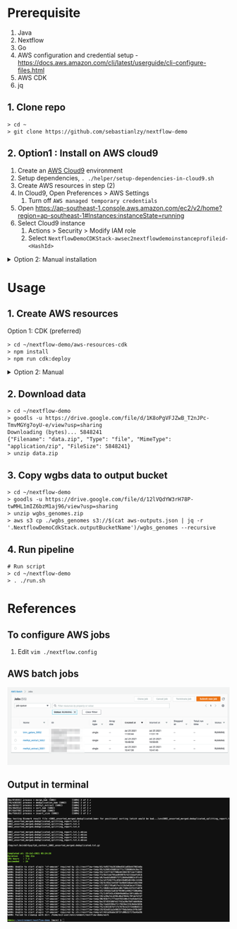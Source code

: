# Prerequisite

1. Java
2. Nextflow
3. Go
4. AWS configuration and credential setup - https://docs.aws.amazon.com/cli/latest/userguide/cli-configure-files.html
5. AWS CDK
6. jq

## 1. Clone repo
```
> cd ~
> git clone https://github.com/sebastianlzy/nextflow-demo
```

## 2. Option1 : Install on AWS cloud9

1. Create an [AWS Cloud9](https://ap-southeast-1.console.aws.amazon.com/cloud9/home?region=ap-southeast-1) environment
2. Setup dependencies, `. ./helper/setup-dependencies-in-cloud9.sh`
3. Create AWS resources in step (2)
4. In Cloud9, Open Preferences > AWS Settings
   1. Turn off `AWS managed temporary credentials`
5. Open https://ap-southeast-1.console.aws.amazon.com/ec2/v2/home?region=ap-southeast-1#Instances:instanceState=running
6. Select Cloud9 instance
   1. Actions > Security > Modify IAM role
   2. Select `NextflowDemoCDKStack-awsec2nextflowdemoinstanceprofileid-<HashId>`

<details>
<summary>Option 2: Manual installation</summary>

## Nextflow installation

```
> cd ~
> curl -s https://get.nextflow.io | bash
> export PATH=$PATH:~
```

## Goodls installation

```
> cd ~
> go get -u github.com/tanaikech/goodls
> export PATH=$PATH:~/go/bin/
```

## CDK installation

```
> npm install -g aws-cdk
> cdk --version
```

## jq installation

```
sudo yum install jq
```
</details>

# Usage

## 1. Create AWS resources

Option 1: CDK (preferred)

```
> cd ~/nextflow-demo/aws-resources-cdk
> npm install
> npm run cdk:deploy
```

<details>
<summary>Option 2: Manual</summary>

#### Create compute environment
1. Open https://ap-southeast-1.console.aws.amazon.com/batch/home?region=ap-southeast-1#compute-environments
2. Click `create`
3. Fill in as follow:
   1. Compute environment name: `ec2-spot-compute-environment`
   2. Provisioning model: `spot`
   3. Leave the rest as default
4. Click `Create compute environment`

#### Create job queues
1. Open https://ap-southeast-1.console.aws.amazon.com/batch/home?region=ap-southeast-1#queues/new
2. Fill in as follow:
   1. Job queue name: `job-queue`
   2. Select a compute environment: `ec2-spot-compute-environment`
3. Click `Create`

#### Create temp bucket

1. Open https://s3.console.aws.amazon.com/s3/bucket/create?region=ap-southeast-1
2. Fill in as follow:
   1. Bucket name: `nextflow-temp-<timestamp>`
3. Click `Create bucket`

### Create output bucket

1. Open https://s3.console.aws.amazon.com/s3/bucket/create?region=ap-southeast-1
2. Fill in as follow:
   1. Bucket name: `nextflow-ouput-<timestamp>`
3. Click `Create bucket`

### Update aws resource

1. `vim aws-output.json`
2. Fill in all the necessary information in the json

```
{
  "NextflowDemoCdkStack": {
    "tempBucketName": "nextflowdemocdkstack-nextflowtemp498b6c2a-c1siyr411tge",
    "iamBatchRoleName": "aws-batch-nextflow-demo-role",
    "outputBucketName": "nextflowdemocdkstack-nextflowoutput8388dea5-1b8tc4n2wo6tn",
    "jobQueueName": "arn:aws:batch:ap-southeast-1:134800022762:job-queue/nextflow-job-queue-demo"
  }
}

```

</details>

## 2. Download data
```
> cd ~/nextflow-demo
> goodls -u https://drive.google.com/file/d/1K8oPgVFJZwB_T2nJPc-TmvMGYg7oyU-e/view?usp=sharing
Downloading (bytes)... 5848241
{"Filename": "data.zip", "Type": "file", "MimeType": "application/zip", "FileSize": 5848241}
> unzip data.zip
```

## 3. Copy wgbs data to output bucket
```
> cd ~/nextflow-demo
> goodls -u https://drive.google.com/file/d/12lVQdYW3rH78P-twMHL1mIZ6bzM1aj96/view?usp=sharing
> unzip wgbs_genomes.zip
> aws s3 cp ./wgbs_genomes s3://$(cat aws-outputs.json | jq -r '.NextflowDemoCdkStack.outputBucketName')/wgbs_genomes --recursive
```

## 4. Run pipeline

```
# Run script
> cd ~/nextflow-demo
> . ./run.sh
```

# References



## To configure AWS jobs
1. Edit `vim ./nextflow.config`


## AWS batch jobs
![aws-batch](./readme/aws-batch-jobs.png)

## Output in terminal
![terminal](./readme/final-output.png)